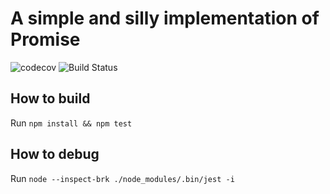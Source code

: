 A simple and silly implementation of Promise
============================================

![codecov](https://codecov.io/gh/zhiming_qiu/silly-promise/branch/master/graph/badge.svg)
![Build Status](https://travis-ci.org/zhiming-qiu/silly-promise.svg?branch=master)

How to build
------------

Run `npm install && npm test`


How to debug
------------

Run `node --inspect-brk ./node_modules/.bin/jest -i`
